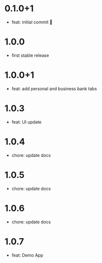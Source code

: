 # 0.1.0+1

- feat: initial commit 🎉

# 1.0.0

- first stable release

# 1.0.0+1

- feat: add personal and business bank tabs

# 1.0.3

- feat: UI update

# 1.0.4

- chore: update docs

# 1.0.5

- chore: update docs

# 1.0.6

- chore: update docs

# 1.0.7

- feat: Demo App
